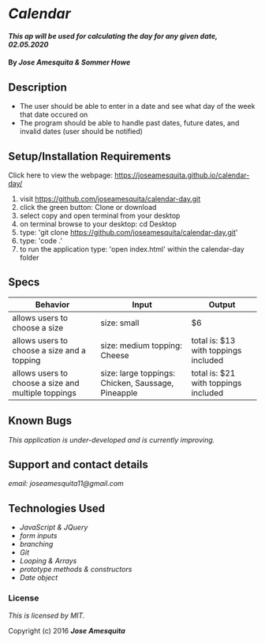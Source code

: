 # _Calendar_

#### _This ap will be used for calculating the day for any given date, 02.05.2020_

#### By _Jose Amesquita & Sommer Howe_

## Description

* The user should be able to enter in a date and see what day of the week that date occured on
* The program should be able to handle past dates, future dates, and invalid dates (user should be notified)

## Setup/Installation Requirements

Click here to view the webpage: https://joseamesquita.github.io/calendar-day/

1. visit https://github.com/joseamesquita/calendar-day.git
2. click the green button: Clone or download 
3. select copy and open terminal from your desktop
4. on terminal browse to your desktop: cd Desktop
5. type: 'git clone https://github.com/joseamesquita/calendar-day.git'
6. type: 'code .' 
7. to run the application type: 'open index.html' within the calendar-day folder

## Specs

Behavior | Input | Output |
--- | --- | --- |
allows users to choose a size | size: small | $6 
allows users to choose a size and a topping | size: medium topping: Cheese | total is: $13 with toppings included
allows users to choose a size and multiple toppings | size: large toppings: Chicken, Saussage, Pineapple | total is: $21 with toppings included 


## Known Bugs

_This application is under-developed and is currently improving._

## Support and contact details

_email: joseamesquita11@gmail.com_

## Technologies Used

* _JavaScript & JQuery_
* _form inputs_
* _branching_
* _Git_
* _Looping & Arrays_
* _prototype methods & constructors_
* _Date object_

### License

*This is licensed by MIT.*

Copyright (c) 2016 **_Jose Amesquita_**